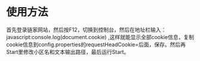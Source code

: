 # 使用方法
首先登录链家网站，然后按F12，切换到控制台，然后在地址栏输入：javascript:console.log(document.cookie) ,这样就能显示全部cookie信息，复制cookie信息到config.properties的requestHeadCookie=后面，保存。然后再Start里修改小区名和文本输出路径，最后运行Start。